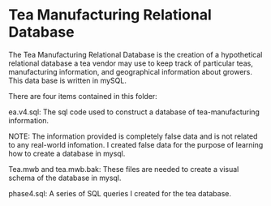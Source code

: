 # Tea Manufacturing Relational Database
The Tea Manufacturing Relational Database is the creation of a hypothetical relational database a tea vendor may use to keep track of particular teas, manufacturing information, and geographical information about growers. This data base is written in mySQL.

There are four items contained in this folder:

ea.v4.sql: The sql code used to construct a database of tea-manufacturing information.

NOTE: The information provided is completely false data and is not related to any real-world infomation. I created false data for the purpose of learning how to create a database in mysql.

Tea.mwb and tea.mwb.bak: These files are needed to create a visual schema of the database in mysql.

phase4.sql: A series of SQL queries I created for the tea database.

